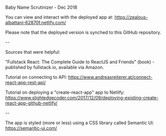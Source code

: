 Baby Name Scrutinizer - Dec 2018

You can view and interact with the deployed app at: https://zealous-albattani-62870f.netlify.com/

Please note that the deployed version is synched to this GitHub repository.

--

Sources that were helpful:

"Fullstack React: The Complete Guide to ReactJS and Friends" (book) - published by fullstack.io, available via Amazon.

Tutorial on connecting to API: https://www.andreasreiterer.at/connect-react-app-rest-api/

Tutorial on deploying a "create-react-app" app to Netlify: https://www.slightedgecoder.com/2017/12/09/deploying-existing-create-react-app-github-netlify/

--

The app is styled (more or less) using a CSS library called Semantic UI:
https://semantic-ui.com/
